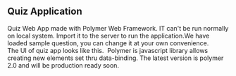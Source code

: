 Quiz Application
------
Quiz Web App made with Polymer Web Framework. IT can't be run normally on local system. 
Import it to the server to run the application.We have loaded sample question, you can change it at your own convenience.<br>
The UI of quiz app looks like this.
<img scrc="screen.png"/>
Polymer is javascript library allows creating new elements set thru data-binding. The latest version is polymer 2.0 and will be production ready soon.
